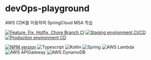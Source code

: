 # devOps-playground
AWS CDK를 이용하여 SpringCloud MSA 학습

[![Feature, Fix, Hotfix, Chore Branch CI](https://github.com/fmk-fomigo/eos/actions/workflows/feature-ci.yml/badge.svg)](https://github.com/fmk-fomigo/eos/actions/workflows/feature-ci.yml)
[![Staging environment CI/CD](https://github.com/fmk-fomigo/eos/actions/workflows/main-ci-cd.yml/badge.svg)](https://github.com/fmk-fomigo/eos/actions/workflows/main-ci-cd.yml)
[![Production environment CD](https://github.com/fmk-fomigo/eos/actions/workflows/main-cd.yml/badge.svg)](https://github.com/fmk-fomigo/eos/actions/workflows/main-cd.yml)

[![NPM version](https://badge.fury.io/js/aws-cdk.svg)](https://badge.fury.io/js/aws-cdk)
![Typescript](https://img.shields.io/badge/Typescript-3178C6?style=flat&logo=TypeScript&logoColor=white)
![Kotlin](https://img.shields.io/badge/Kotlin-7F52FF?style=flat&logo=Kotlin&logoColor=white)
![Spring](https://img.shields.io/badge/Spring-6DB33F?style=flat&logo=Spring&logoColor=white)
![AWS Lambda](https://img.shields.io/badge/Aws_Lambda-orange?style=flat&logo=awslambda&logoColor=white)
![AWS APIGateway](https://img.shields.io/badge/Aws_APIGateway-blue?style=flat&logo=amazonapigateway&logoColor=white)
![AWS DynamoDB](https://img.shields.io/badge/Aws_DynamoDB-purple?style=flat&logo=amazondynamodb&logoColor=white)